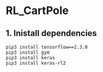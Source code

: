 # RL_CartPole

## 1. Inistall dependencies
```
pip3 install tensorflow==2.3.0
pip3 install gym
pip3 install keras
pip3 install keras-rl2
```
